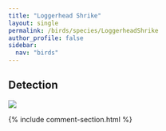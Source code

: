 ```yaml
---
title: "Loggerhead Shrike"
layout: single
permalink: /birds/species/LoggerheadShrike
author_profile: false
sidebar:
  nav: "birds"
---
```


<h2>Detection</h2>

<img src="https://beallen.github.io/DevelopmentWebsite/assets/images/birds/LoggerheadShrike/det.jpg">

{% include comment-section.html %}
